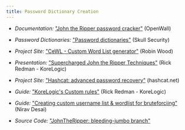 ```yaml
---
title: Password Dictionary Creation
---
```


   * *Documentation:* ["John the Ripper password cracker"](http://www.openwall.com/john/doc/) (OpenWall)

  * *Password Dictionaries:* ["Password dictionaries"](https://wiki.skullsecurity.org/Passwords) (Skull Security)

  * *Project Site:* ["CeWL - Custom Word List generator"](http://digi.ninja/projects/cewl.php) (Robin Wood)

  * *Presentation:* ["Supercharged John the Ripper Techniques"](https://www.owasp.org/images/a/af/2011-Supercharged-Slides-Redman-OWASP-Feb.pdf) (Rick Redman - KoreLogic)

  * *Project Site:* ["Hashcat: advanced password recovery"](http://hashcat.net/oclhashcat/) (hashcat.net)

  * *Guide:* ["KoreLogic's Custom rules"](http://contest-2010.korelogic.com/rules.html) (Rick Redman - KoreLogic)

  * *Guide:* ["Creating custom username list & wordlist for bruteforciing"](http://tipstrickshack.blogspot.com/2013/12/creating-custom-username-list-wordlist.html) (Nirav Desai)

  * *Source Code:* ["JohnTheRipper: bleeding-jumbo branch"](https://github.com/magnumripper/JohnTheRipper)

